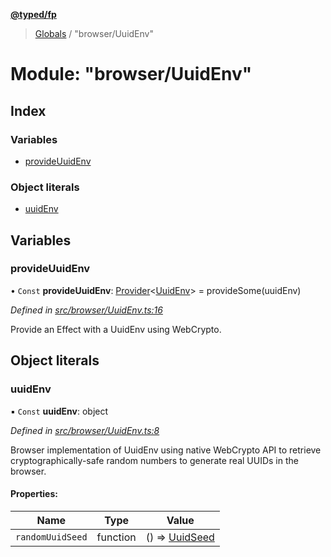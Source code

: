 **[@typed/fp](../README.md)**

> [Globals](../globals.md) / "browser/UuidEnv"

# Module: "browser/UuidEnv"

## Index

### Variables

* [provideUuidEnv](_browser_uuidenv_.md#provideuuidenv)

### Object literals

* [uuidEnv](_browser_uuidenv_.md#uuidenv)

## Variables

### provideUuidEnv

• `Const` **provideUuidEnv**: [Provider](_effect_provide_.md#provider)\<[UuidEnv](../interfaces/_uuid_common_.uuidenv.md)> = provideSome(uuidEnv)

*Defined in [src/browser/UuidEnv.ts:16](https://github.com/TylorS/typed-fp/blob/8639976/src/browser/UuidEnv.ts#L16)*

Provide an Effect with a UuidEnv using WebCrypto.

## Object literals

### uuidEnv

▪ `Const` **uuidEnv**: object

*Defined in [src/browser/UuidEnv.ts:8](https://github.com/TylorS/typed-fp/blob/8639976/src/browser/UuidEnv.ts#L8)*

Browser implementation of UuidEnv using native WebCrypto API to retrieve cryptographically-safe
random numbers to generate real UUIDs in the browser.

#### Properties:

Name | Type | Value |
------ | ------ | ------ |
`randomUuidSeed` | function | () => [UuidSeed](_uuid_common_.md#uuidseed) |
